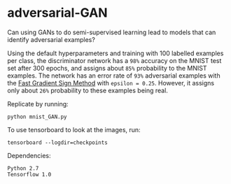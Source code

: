 # adversarial-GAN

Can using GANs to do semi-supervised learning lead to models that can identify adversarial examples? 

Using the default hyperparameters and training with 100 labelled examples per class, the discriminator network has a `98%` accuracy on the MNIST test set after 300 epochs, and assigns about `85%` probability to the MNIST examples. The network has an error rate of `93%` adversarial examples with the [Fast Gradient Sign Method](https://arxiv.org/pdf/1412.6572.pdf) with `epsilon = 0.25`. However, it assigns only about `26%` probability to these examples being real. 

Replicate by running:
```
python mnist_GAN.py
```
To use tensorboard to look at the images, run:
```
tensorboard --logdir=checkpoints
```

Dependencies:
```
Python 2.7
Tensorflow 1.0
```
